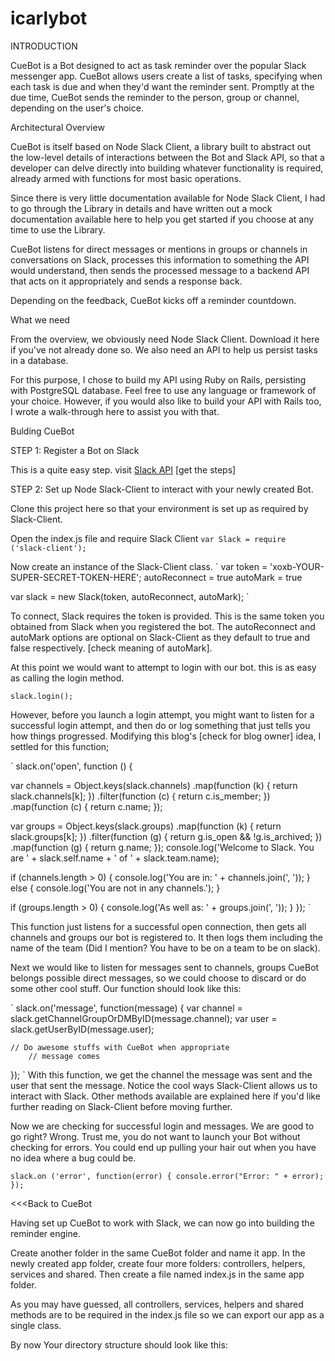 # icarlybot

INTRODUCTION

CueBot is a Bot designed to act as task reminder over the popular Slack messenger app. CueBot allows users create a list of tasks, specifying when each task is due and when they'd want the reminder sent. Promptly at the due time, CueBot sends the reminder to the person, group or channel, depending on the user's choice.

Architectural Overview

CueBot is itself based on Node Slack Client, a library built to abstract out the low-level details of interactions between the Bot and Slack API, so that a developer can delve directly into building whatever functionality is required, already armed with functions for most basic operations.

Since there is very little documentation available for Node Slack Client, I had to go through the Library in details and have written out a mock documentation available here to help you get started if you choose at any time to use the Library.

CueBot listens for direct messages or mentions in groups or channels in conversations on Slack, processes this information to something the API would understand, then sends the processed message to a backend API that acts on it appropriately and sends a response back.

Depending on the feedback, CueBot kicks off a reminder countdown.

What we need

From the overview, we obviously need Node Slack Client. Download it here if you've not already done so. We also need an API to help us persist tasks in a database.

For this purpose, I chose to build my API using Ruby on Rails, persisting with PostgreSQL database. Feel free to use any language or framework of your choice. However, if you would also like to build your API with Rails too, I wrote a walk-through here to assist you with that.

Bulding CueBot

STEP 1: Register a Bot on Slack

This is a quite easy step. visit <a href="http://api.slack.com">Slack API</a> [get the steps]

STEP 2: Set up Node Slack-Client to interact with your newly created Bot.

Clone this project here so that your environment is set up as required by Slack-Client.

Open the index.js file and require Slack Client
`
var Slack = require ('slack-client');
`

Now create an instance of the Slack-Client class.
`
var token = 'xoxb-YOUR-SUPER-SECRET-TOKEN-HERE';
autoReconnect = true
autoMark = true

var slack = new Slack(token, autoReconnect, autoMark);
`

To connect, Slack requires the token is provided. This is the same token you obtained from Slack when you registered the bot.
The autoReconnect and autoMark options are optional on Slack-Client as they default to true and false respectively. [check meaning of autoMark].

At this point we would want to attempt to login with our bot. this is as easy as calling the login method.

`
slack.login();
`

However, before you launch a login attempt, you might want to listen for a successful login attempt, and then do or log something that just tells you how things progressed. Modifying this blog's [check for blog owner] idea, I settled for this function;

`
slack.on('open', function () {

  var channels = Object.keys(slack.channels)
      .map(function (k) { return slack.channels[k]; })
      .filter(function (c) { return c.is_member; })
      .map(function (c) { return c.name; });

  var groups = Object.keys(slack.groups)
      .map(function (k) { return slack.groups[k]; })
      .filter(function (g) { return g.is_open && !g.is_archived; })
      .map(function (g) { return g.name; });
  console.log('Welcome to Slack. You are ' + slack.self.name + ' of ' + slack.team.name);

  if (channels.length > 0) {
      console.log('You are in: ' + channels.join(', '));
  }
  else {
      console.log('You are not in any channels.');
  }

  if (groups.length > 0) {
     console.log('As well as: ' + groups.join(', '));
  }
});
`

This function just listens for a successful open connection, then gets all channels and groups our bot is registered to. It then logs them including the name of the team (Did I mention? You have to be on a team to be on slack).


Next we would like to listen for messages sent to channels, groups CueBot belongs possible direct messages, so we could choose to discard or do some other cool stuff. Our function should look like this:

`
slack.on('message', function(message) {
    var channel = slack.getChannelGroupOrDMByID(message.channel);
    var user = slack.getUserByID(message.user);

    // Do awesome stuffs with CueBot when appropriate
		// message comes
});
`
With this function, we get the channel the message was sent and the user that sent the message. Notice the cool ways Slack-Client allows us to interact with Slack. Other methods available are explained here if you'd like further reading on Slack-Client before moving further.


Now we are checking for successful login and messages. We are good to go right? Wrong. Trust me, you do not want to launch your Bot without checking for errors. You could end up pulling your hair out when you have no idea where a bug could be.

`
slack.on ('error', function(error) {
  console.error("Error: " + error);
});
`

<<<Back to CueBot

Having set up CueBot to work with Slack, we can now go into building the reminder engine.

Create another folder in the same CueBot folder and name it app. In the newly created app folder, create four more folders: controllers, helpers, services and shared. Then create a file named index.js in the same app folder.

As you may have guessed, all controllers, services, helpers and shared methods are to be required in the index.js file so we can export our app as a single class.


By now Your directory structure should look like this:

